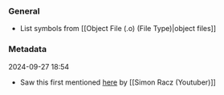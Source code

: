 ### General
- List symbols from [[Object File (.o) (File Type)|object files]]


### Metadata
2024-09-27 18:54
 - Saw this first mentioned [here](https://youtu.be/cS5NzTZRKCM?si=kHTGZSIazz01pqqP)  by [[Simon Racz (Youtuber)]]